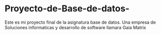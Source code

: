# Proyecto-de-Base-de-datos-
Este es mi proyecto final de la asignatura base de datos. Una empresa de Soluciones informaticas y desarrollo de software llamara Gaia Matrix
